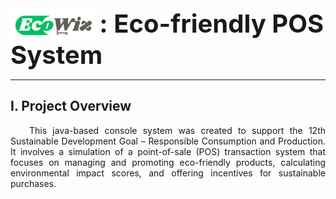 <img src="Ecowiz/assets/logo.png" alt="icon" height="50" style="vertical-align: middle;" /> 
<span style="font-size: 40px; vertical-align: middle; line-height: 50px; font-weight: bold;">: Eco-friendly POS System</span>
<hr />

## I. Project Overview
<p style="text-align: justify; text-indent: 30px;">
        This java-based console system was created to support the 12th Sustainable Development Goal – Responsible Consumption and Production. It involves a simulation of a point-of-sale (POS) transaction system that focuses on managing and promoting eco-friendly products, calculating environmental impact scores, and offering incentives for sustainable purchases.
</p>
